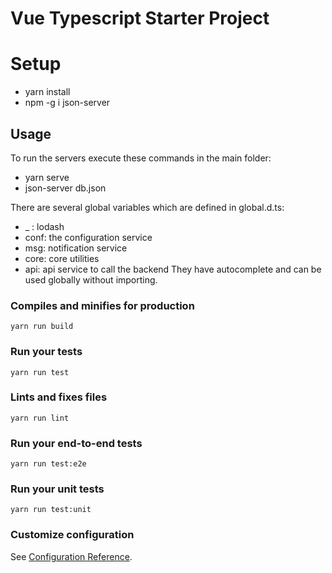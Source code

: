 # Vue Typescript Starter Project

# Setup

- yarn install
- npm -g i json-server

## Usage

To run the servers execute these commands in the main folder:

- yarn serve
- json-server db.json

There are several global variables which are defined in global.d.ts:

- \_ : lodash
- conf: the configuration service
- msg: notification service
- core: core utilities
- api: api service to call the backend
  They have autocomplete and can be used globally without importing.

### Compiles and minifies for production

```
yarn run build
```

### Run your tests

```
yarn run test
```

### Lints and fixes files

```
yarn run lint
```

### Run your end-to-end tests

```
yarn run test:e2e
```

### Run your unit tests

```
yarn run test:unit
```

### Customize configuration

See [Configuration Reference](https://cli.vuejs.org/config/).

